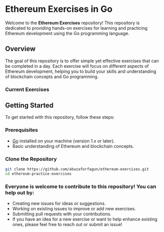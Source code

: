 # Ethereum Exercises in Go

Welcome to the **Ethereum Exercises** repository! This repository is dedicated to providing hands-on exercises for learning and practicing Ethereum development using the Go programming language.

## Overview

The goal of this repository is to offer simple yet effective exercises that can be completed in a day. Each exercise will focus on different aspects of Ethereum development, helping you to build your skills and understanding of blockchain concepts and Go programming.

### Current Exercises

## Getting Started

To get started with this repository, follow these steps:

### Prerequisites

- [Go](https://golang.org/dl/) installed on your machine (version 1.x or later).
- Basic understanding of Ethereum and blockchain concepts.

### Clone the Repository

```bash
git clone https://github.com/abuzaforfagun/ethereum-exercises.git
cd ethereum-practice-exercises
```

### Everyone is welcome to contribute to this repository! You can help out by:

- Creating new issues for ideas or suggestions.
- Working on existing issues to improve or add new exercises.
- Submitting pull requests with your contributions.
- If you have an idea for a new exercise or want to help enhance existing ones, please feel free to reach out or submit an issue!
